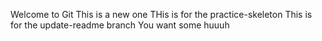 Welcome to Git 
This is a new one
THis is for the practice-skeleton
This is for the update-readme branch
You want some huuuh 